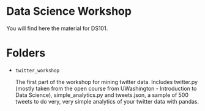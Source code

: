 # Data Science Workshop

You will find here the material for DS101. 

# Folders

* `twitter_workshop`
	
	The first part of the workshop for mining twitter data. Includes twitter.py (mostly taken from the open course from UWashington - Introduction to Data Science), simple_analytics.py and tweets.json, a sample of 500 tweets to do very, very simple analytics of your twitter data with pandas.